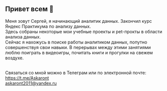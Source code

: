 ## Привет всем 👋

Меня зовут Сергей, я начинающий аналитик данных. Закончил курс Яндекс Практикума по анализу данных.<br>
Здесь собраны некоторые мои учебные проекты и pet-прокты в области анализа данных.<br>
Сейчас я нахожусь в поиске работы аналитиком данных, попутно совершенствуя свои навыки. В перерывах между этими занятиями люблю поиграть в видеоигры, почитать книги и прогулки на свежем воздухе.<br><br>

Связаться со мной можно в Телеграм или по электронной почте:
https://t.me/Askaront<br>
askaront2011@yandex.ru<br>

<!--
**Askaront/Askaront** is a ✨ _special_ ✨ repository because its `README.md` (this file) appears on your GitHub profile.

Here are some ideas to get you started:

- 🔭 I’m currently working on ...
- 🌱 I’m currently learning ...
- 👯 I’m looking to collaborate on ...
- 🤔 I’m looking for help with ...
- 💬 Ask me about ...
- 📫 How to reach me: ...
- 😄 Pronouns: ...
- ⚡ Fun fact: ...
-->
